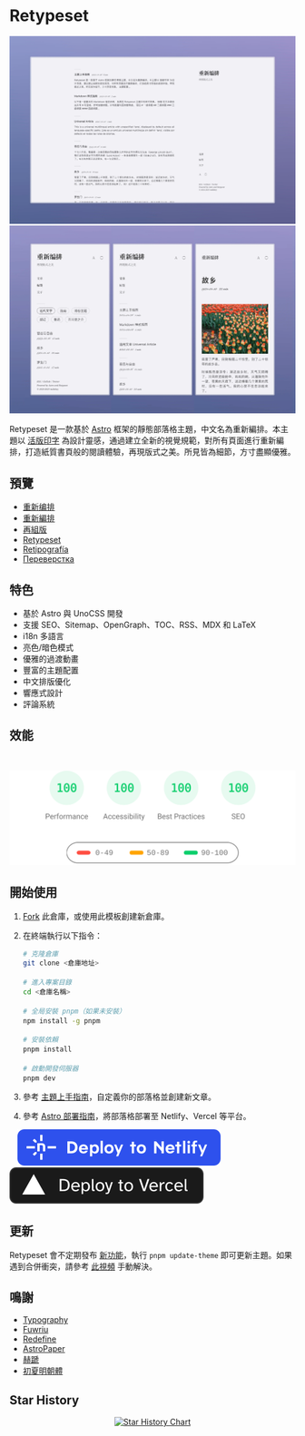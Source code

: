 # Retypeset

<img alt="Cover Image" src="../images/retypeset-zh-desktop.webp"/>
<img alt="Cover Image" src="../images/retypeset-zh-mobile.webp"/>

Retypeset 是一款基於 [Astro](https://astro.build/) 框架的靜態部落格主題，中文名為重新編排。本主題以 [活版印字](https://astro-theme-typography.vercel.app/) 為設計靈感，通過建立全新的視覺規範，對所有頁面進行重新編排，打造紙質書頁般的閱讀體驗，再現版式之美。所見皆為細節，方寸盡顯優雅。

## 預覽

- [重新编排](https://retypeset.radishzz.cc/)
- [重新編排](https://retypeset.radishzz.cc/zh-tw/)
- [再組版](https://retypeset.radishzz.cc/ja/)
- [Retypeset](https://retypeset.radishzz.cc/en/)
- [Retipografía](https://retypeset.radishzz.cc/es/)
- [Переверстка](https://retypeset.radishzz.cc/ru/)

## 特色

- 基於 Astro 與 UnoCSS 開發
- 支援 SEO、Sitemap、OpenGraph、TOC、RSS、MDX 和 LaTeX
- i18n 多語言
- 亮色/暗色模式
- 優雅的過渡動畫
- 豐富的主題配置
- 中文排版優化
- 響應式設計
- 評論系統

## 效能

<br>
<p align="center">
  <a href="https://pagespeed.web.dev/analysis?url=https%3A%2F%2Fretypeset.radishzz.cc%2Fzh-tw%2F&form_factor=desktop">
    <img width="710" alt="Retypeset Lighthouse Score" src="../images/retypeset-lighthouse-score.svg">
  <a>
</p>

## 開始使用

1. [Fork](https://github.com/radishzzz/astro-theme-retypeset/fork) 此倉庫，或使用此模板創建新倉庫。
2. 在終端執行以下指令：

   ```bash
   # 克隆倉庫
   git clone <倉庫地址>

   # 進入專案目錄
   cd <倉庫名稱>

   # 全局安裝 pnpm（如果未安裝）
   npm install -g pnpm

   # 安裝依賴
   pnpm install

   # 啟動開發伺服器
   pnpm dev
   ```

3. 參考 [主題上手指南](https://retypeset.radishzz.cc/zh-tw/posts/theme-guide/)，自定義你的部落格並創建新文章。
4. 參考 [Astro 部署指南](https://docs.astro.build/zh-tw/guides/deploy/)，將部落格部署至 Netlify、Vercel 等平台。

&emsp;[![Deploy to Netlify](../images/deploy-netlify.svg)](https://app.netlify.com/start) [![Deploy to Vercel](../images/deploy-vercel.svg)](https://vercel.com/new)

## 更新

Retypeset 會不定期發布 [新功能](https://github.com/radishzzz/astro-theme-retypeset/issues/18)，執行 `pnpm update-theme` 即可更新主題。如果遇到合併衝突，請參考 [此視頻](https://youtu.be/lz5OuKzvadQ?si=sH_ALNgqxrYqNVQT) 手動解決。

## 鳴謝

- [Typography](https://github.com/moeyua/astro-theme-typography)
- [Fuwriu](https://github.com/saicaca/fuwari)
- [Redefine](https://github.com/EvanNotFound/hexo-theme-redefine)
- [AstroPaper](https://github.com/satnaing/astro-paper)
- [赫蹏](https://github.com/sivan/heti)
- [初夏明朝體](https://github.com/GuiWonder/EarlySummerSerif)

## Star History

<p align="center">
<a href="https://star-history.com/#radishzzz/astro-theme-retypeset&Date">
  <picture>
    <source media="(prefers-color-scheme: dark)" srcset="https://api.star-history.com/svg?repos=radishzzz/astro-theme-retypeset&type=Date&theme=dark" />
    <source media="(prefers-color-scheme: light)" srcset="https://api.star-history.com/svg?repos=radishzzz/astro-theme-retypeset&type=Date" />
    <img alt="Star History Chart" src="https://api.star-history.com/svg?repos=radishzzz/astro-theme-retypeset&type=Date" />
  </picture>
</p>
